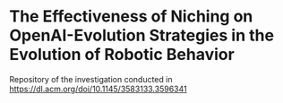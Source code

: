 # The Effectiveness of Niching on OpenAI-Evolution Strategies in the Evolution of Robotic Behavior
Repository of the investigation conducted in https://dl.acm.org/doi/10.1145/3583133.3596341

